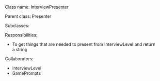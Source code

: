 Class name: InterviewPresenter

Parent class: Presenter

Subclasses:

Responsibilities:
* To get things that are needed to present from InterviewLevel and return a string

Collaborators:
* InterviewLevel 
* GamePrompts
